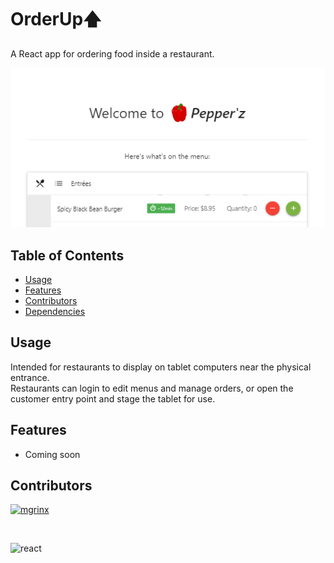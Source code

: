 # OrderUp🡅
A React app for ordering food inside a restaurant.  

![Screenshot](Screenshot.png)
## Table of Contents
- [Usage](#Usage)
- [Features](#Features)
- [Contributors](#Contributors)
- [Dependencies](#Dependencies)
## Usage
Intended for restaurants to display on tablet computers near the physical entrance.  
Restaurants can login to edit menus and manage orders, or open the customer entry point and stage the tablet for use.
## Features
- Coming soon

## Contributors
<img align="left" src="https://github.com/mgrinx.png?size=24"><a href="https://github.com/mgrinx">mgrinx</a><br>  

&nbsp;  

![react](https://img.shields.io/badge/dynamic/json?color=blue&label=react&query=%24.dependencies.react&url=https%3A%2F%2Fraw.githubusercontent.com%2Fmgrinx%2Forderup%2Fmaster%2Fpackage.json)

